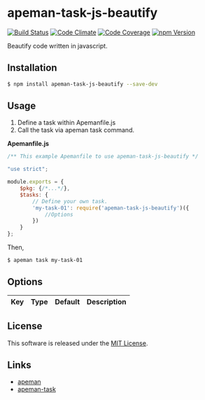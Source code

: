 apeman-task-js-beautify
==========

<!---
This file is generated by ape-tmpl. Do not update manually.
--->

<!-- Badge Start -->
<a name="badges"></a>

[![Build Status][bd_travis_shield_url]][bd_travis_url]
[![Code Climate][bd_codeclimate_shield_url]][bd_codeclimate_url]
[![Code Coverage][bd_codeclimate_coverage_shield_url]][bd_codeclimate_url]
[![npm Version][bd_npm_shield_url]][bd_npm_url]

[bd_repo_url]: https://github.com/miyazakijunichi/apeman-task-js-beautify
[bd_travis_url]: http://travis-ci.org/miyazakijunichi/apeman-task-js-beautify
[bd_travis_shield_url]: http://img.shields.io/travis/miyazakijunichi/apeman-task-js-beautify.svg?style=flat
[bd_license_url]: https://github.com/miyazakijunichi/apeman-task-js-beautify/blob/master/LICENSE
[bd_codeclimate_url]: http://codeclimate.com/github/miyazakijunichi/apeman-task-js-beautify
[bd_codeclimate_shield_url]: http://img.shields.io/codeclimate/github/miyazakijunichi/apeman-task-js-beautify.svg?style=flat
[bd_codeclimate_coverage_shield_url]: http://img.shields.io/codeclimate/coverage/github/miyazakijunichi/apeman-task-js-beautify.svg?style=flat
[bd_gemnasium_url]: https://gemnasium.com/miyazakijunichi/apeman-task-js-beautify
[bd_gemnasium_shield_url]: https://gemnasium.com/miyazakijunichi/apeman-task-js-beautify.svg
[bd_npm_url]: http://www.npmjs.org/package/apeman-task-js-beautify
[bd_npm_shield_url]: http://img.shields.io/npm/v/apeman-task-js-beautify.svg?style=flat
[bd_bower_badge_url]: https://img.shields.io/bower/v/apeman-task-js-beautify.svg?style=flat

<!-- Badge End -->


<!-- Description Start -->
<a name="description"></a>

Beautify code written in javascript.

<!-- Description End -->


<!-- Overview Start -->
<a name="overview"></a>



<!-- Overview End -->


<!-- Sections Start -->
<a name="sections"></a>

<!-- Section from "doc/readme/01.Installation.md.hbs" Start -->

<a name="section-doc-readme-01-installation-md"></a>
Installation
-----

```bash
$ npm install apeman-task-js-beautify --save-dev
```


<!-- Section from "doc/readme/01.Installation.md.hbs" End -->

<!-- Section from "doc/readme/02.Usage.md.hbs" Start -->

<a name="section-doc-readme-02-usage-md"></a>
Usage
---------

1. Define a task within Apemanfile.js
2. Call the task via apeman task command.

**Apemanfile.js**
```javascript
/** This example Apemanfile to use apeman-task-js-beautify */

"use strict";

module.exports = {
    $pkg: {/*...*/},
    $tasks: {
        // Define your own task.
        'my-task-01': require('apeman-task-js-beautify')({
            //Options
        })
    }
};
```

Then,
```bash
$ apeman task my-task-01
```


<!-- Section from "doc/readme/02.Usage.md.hbs" End -->

<!-- Section from "doc/readme/03.Options.md.hbs" Start -->

<a name="section-doc-readme-03-options-md"></a>
Options
-------

| Key | Type | Default | Description |
| --- | ---- | --- | --- |


<!-- Section from "doc/readme/03.Options.md.hbs" End -->


<!-- Sections Start -->


<!-- LICENSE Start -->
<a name="license"></a>

License
-------
This software is released under the [MIT License](https://github.com/miyazakijunichi/apeman-task-js-beautify/blob/master/LICENSE).

<!-- LICENSE End -->


<!-- Links Start -->
<a name="links"></a>

Links
------

+ [apeman](https://github.com/apeman-labo/apeman)
+ [apeman-task](https://github.com/apeman-labo/apeman-task)

<!-- Links End -->
